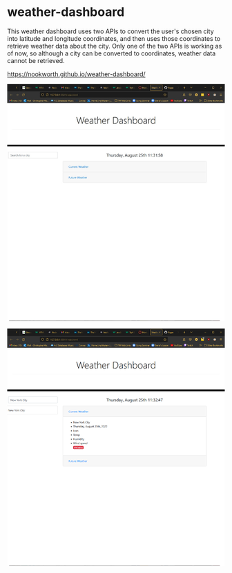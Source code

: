 # weather-dashboard

This weather dashboard uses two APIs to convert the user's chosen city into latitude and longitude coordinates, and then uses those coordinates to retrieve weather data about the city. Only one of the two APIs is working as of now, so although a city can be converted to coordinates, weather data cannot be retrieved.

https://nookworth.github.io/weather-dashboard/

![](assets/images/Weather-1.jpg)

![](assets/images/Weather-2.jpg)
